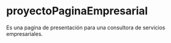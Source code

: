 # proyectoPaginaEmpresarial
Es una pagina de presentación para una consultora de servicios empresariales.
